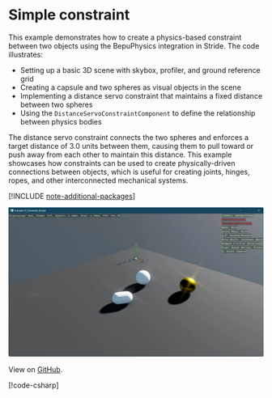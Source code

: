 # Simple constraint

This example demonstrates how to create a physics-based constraint between two objects using the BepuPhysics integration in Stride. The code illustrates:

- Setting up a basic 3D scene with skybox, profiler, and ground reference grid
- Creating a capsule and two spheres as visual objects in the scene
- Implementing a distance servo constraint that maintains a fixed distance between two spheres
- Using the `DistanceServoConstraintComponent` to define the relationship between physics bodies

The distance servo constraint connects the two spheres and enforces a target distance of 3.0 units between them, causing them to pull toward or push away from each other to maintain this distance. This example showcases how constraints can be used to create physically-driven connections between objects, which is useful for creating joints, hinges, ropes, and other interconnected mechanical systems.

[!INCLUDE [note-additional-packages](../../../includes/manual/examples/note-additional-packages.md)]

![Stride UI Example](media/stride-game-engine-example-15-simple-contraint.webp)

View on [GitHub](https://github.com/stride3d/stride-community-toolkit/tree/main/examples/code-only/Example15_Constraint_Simple).

[!code-csharp[](../../../../examples/code-only/Example15_Constraint_Simple/Program.cs)]